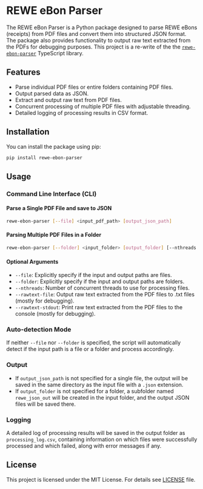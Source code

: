 
# REWE eBon Parser

The REWE eBon Parser is a Python package designed to parse REWE eBons (receipts) from PDF files and convert them into structured JSON format. The package also provides functionality to output raw text extracted from the PDFs for debugging purposes. This project is a re-write of the the [`rewe-ebon-parser`](https://github.com/webD97/rewe-ebon-parser) TypeScript library.

## Features

- Parse individual PDF files or entire folders containing PDF files.
- Output parsed data as JSON.
- Extract and output raw text from PDF files.
- Concurrent processing of multiple PDF files with adjustable threading.
- Detailed logging of processing results in CSV format.

## Installation

You can install the package using pip:

```bash
pip install rewe-ebon-parser
```

## Usage

### Command Line Interface (CLI)

#### Parse a Single PDF File and save to JSON

```bash
rewe-ebon-parser [--file] <input_pdf_path> [output_json_path]
```


#### Parsing Multiple PDF Files in a Folder

```bash
rewe-ebon-parser [--folder] <input_folder> [output_folder] [--nthreads <number_of_threads>] 
```

#### Optional Arguments

- `--file`: Explicitly specify if the input and output paths are files.
- `--folder`: Explicitly specify if the input and output paths are folders.
- `--nthreads`: Number of concurrent threads to use for processing files.
- `--rawtext-file`: Output raw text extracted from the PDF files to .txt files (mostly for debugging).
- `--rawtext-stdout`: Print raw text extracted from the PDF files to the console (mostly for debugging).

### Auto-detection Mode

If neither `--file` nor `--folder` is specified, the script will automatically detect if the input path is a file or a folder and process accordingly.

### Output

- If `output_json_path` is not specified for a single file, the output will be saved in the same directory as the input file with a `.json` extension.
- If `output_folder` is not specified for a folder, a subfolder named `rewe_json_out` will be created in the input folder, and the output JSON files will be saved there.

### Logging

A detailed log of processing results will be saved in the output folder as `processing_log.csv`, containing information on which files were successfully processed and which failed, along with error messages if any.


## License

This project is licensed under the MIT License. For details see [LICENSE](LICENSE) file.
